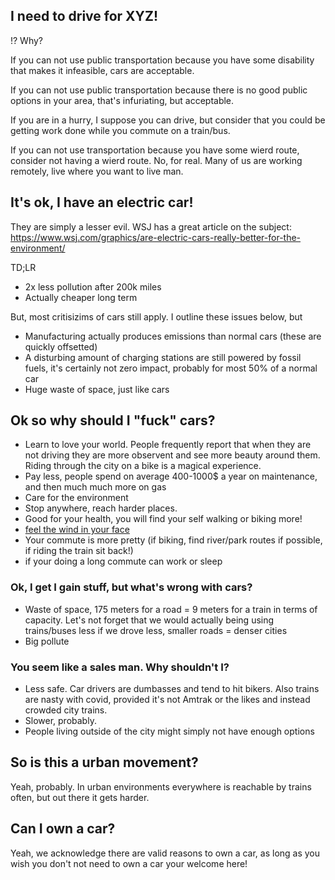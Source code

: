 ## I need to drive for XYZ!

!? Why?

If you can not use public transportation because you have some disability that makes it infeasible, cars are acceptable.

If you can not use public transportation because there is no good public
options in your area, that's infuriating, but acceptable.

If you are in a hurry, I suppose you can drive, but consider that you could be getting work done while you commute on a train/bus.

If you can not use transportation because you have some wierd route, consider not having a wierd route. No, for real. Many of us are working remotely, live where you want to live man.

## It's ok, I have an electric car!

They are simply a lesser evil. WSJ has a great article on the subject: https://www.wsj.com/graphics/are-electric-cars-really-better-for-the-environment/

TD;LR

- 2x less pollution after 200k miles
- Actually cheaper long term

But, most critisizims of cars still apply. I outline these issues below, but 

- Manufacturing actually produces emissions than normal cars (these are quickly offsetted)
- A disturbing amount of charging stations are still powered by fossil fuels, it's certainly not zero impact, probably for most 50% of a normal car
- Huge waste of space, just like cars

## Ok so why should I "fuck" cars?

- Learn to love your world. People frequently report that when they are not driving they are more observent and see more beauty around them. Riding through the city on a bike is a magical experience.
- Pay less, people spend on average 400-1000$ a year on maintenance, and then much much more on gas
- Care for the environment
- Stop anywhere, reach harder places.
- Good for your health, you will find your self walking or biking more!
- [feel the wind in your face](https://music.youtube.com/watch?v=BbfWRCQ3j6I)
- Your commute is more pretty (if biking, find river/park routes if possible, if riding the train sit back!)
- if your doing a long commute can work or sleep

### Ok, I get I gain stuff, but what's wrong with cars?

- Waste of space, 175 meters for a road = 9 meters for a train in terms of capacity. Let's not forget that we would actually being using trains/buses less if we drove less, smaller roads = denser cities
- Big pollute

### You seem like a sales man. Why shouldn't I?

- Less safe. Car drivers are dumbasses and tend to hit bikers. Also trains are nasty with covid, provided it's not Amtrak or the likes and instead crowded city trains.
- Slower, probably.
- People living outside of the city might simply not have enough options

## So is this a urban movement?

Yeah, probably. In urban environments everywhere is reachable by trains often, but out there it gets harder.

## Can I own a car?

Yeah, we acknowledge there are valid reasons to own a car, as long as you wish you don't not need to own a car your welcome here!